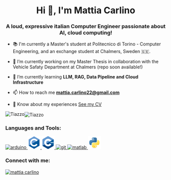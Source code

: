 <h1 align="center">Hi 👋, I'm Mattia Carlino </h1>
<h3 align="center">A loud, expressive italian Computer Engineer passionate about AI, cloud computing!</h3>

<!-- <p align="left"> <img src="https://komarev.com/ghpvc/?username=Tiazzo&label=Profile%20views&color=0e75b6&style=flat" alt="Tiazzo" /> </p>< -->

- 📚 I'm currently a Master's student at Politecnico di Torino - Computer Engineering, and an exchange student at Chalmers, Sweden 🇸🇪.

- 🔭 I’m currently working on my Master Thesis in collaboration with the Vehicle Safaty Department at Chalmers (repo soon available!)

- 🌱 I’m currently learning **LLM, RAG, Data Pipeline and Cloud Infrastructure**

- 📫 How to reach me **mattia.carlino22@gmail.com**

- 📄 Know about my experiences [See my CV](CV.pdf)


<p><img align="left" src="https://github-readme-stats.vercel.app/api/top-langs?username=Tiazzo&show_icons=true&locale=en&layout=compact" alt="Tiazzo" /></p>

<p><img align="center" width="419px" src="https://github-readme-streak-stats.herokuapp.com/?user=Tiazzo&" alt="Tiazzo" /></p>

<h3 align="left">Languages and Tools:</h3>
<p align="left"> <a href="https://www.arduino.cc/" target="_blank" rel="noreferrer"> <img src="https://cdn.worldvectorlogo.com/logos/arduino-1.svg" alt="arduino" width="40" height="40"/> </a> <a href="https://www.cprogramming.com/" target="_blank" rel="noreferrer"> <img src="https://raw.githubusercontent.com/devicons/devicon/master/icons/c/c-original.svg" alt="c" width="40" height="40"/> </a> <a href="https://www.w3schools.com/cpp/" target="_blank" rel="noreferrer"> <img src="https://raw.githubusercontent.com/devicons/devicon/master/icons/cplusplus/cplusplus-original.svg" alt="cplusplus" width="40" height="40"/> </a> <a href="https://git-scm.com/" target="_blank" rel="noreferrer"> <img src="https://www.vectorlogo.zone/logos/git-scm/git-scm-icon.svg" alt="git" width="40" height="40"/> </a> <a href="https://www.mathworks.com/" target="_blank" rel="noreferrer"> <img src="https://upload.wikimedia.org/wikipedia/commons/2/21/Matlab_Logo.png" alt="matlab" width="40" height="40"/> </a> <a href="https://www.python.org" target="_blank" rel="noreferrer"> <img src="https://raw.githubusercontent.com/devicons/devicon/master/icons/python/python-original.svg" alt="python" width="40" height="40"/> </a> </p>

<h3 align="left">Connect with me:</h3>
<p align="left">
<a href="https://www.linkedin.com/in/mattia-carlino-8b6071228/" target="blank"><img align="center" src="https://raw.githubusercontent.com/rahuldkjain/github-profile-readme-generator/master/src/images/icons/Social/linked-in-alt.svg" alt="mattia carlino" height="30" width="40" /></a>
</p>
